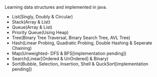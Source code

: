 Learning data structures and implemented in java.
- List(Singly, Doubly & Circular)
- Stack(Array & List)
- Queue(Array & List)
- Priority Queue(Using Heap)
- Tree(Binary Tree Traversal, Binary Search Tree, AVL Tree)
- Hash(Linear Probing, Quadratic Probing, Double Hashing & Seperate Chaining)
- Map(Unweighted- DFS & BFS[implementation pending])
- Search(Linear[Ordered & UnOrdered] & Binary)
- Sort(Bubble, Selection, Insertion, Shell & QuckSort[implementation pending])

